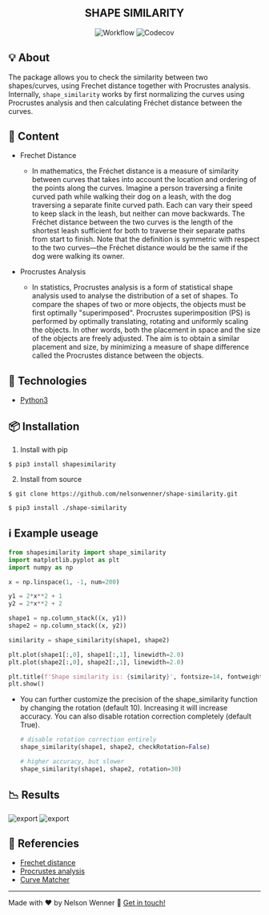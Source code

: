 <h2 align="center">
  SHAPE SIMILARITY
</h2>

<p align="center">
  <img alt="Workflow" src="https://github.com/nelsonwenner/shape-similarity/workflows/shapesimilarity%20ci/badge.svg">
  <img alt="Codecov" src="https://codecov.io/gh/nelsonwenner/shape-similarity/branch/master/graph/badge.svg?token=AZW2BNGG4G">
</p>

## :bulb: About
The package allows you to check the similarity between two shapes/curves, using Frechet distance together with Procrustes analysis.
Internally, `shape_similarity` works by first normalizing the curves using Procrustes analysis and then calculating Fréchet distance between the curves.

## :page_facing_up: Content
* Frechet Distance
  * In mathematics, the Fréchet distance is a measure of similarity between curves that takes into account the location and ordering of the points along the curves. Imagine a person traversing a finite curved path while walking their dog on a leash, with the dog traversing a separate finite curved path. Each can vary their speed to keep slack in the leash, but neither can move backwards. The Fréchet distance between the two curves is the length of the shortest leash sufficient for both to traverse their separate paths from start to finish. Note that the definition is symmetric with respect to the two curves—the Fréchet distance would be the same if the dog were walking its owner.
  
* Procrustes Analysis
  * In statistics, Procrustes analysis is a form of statistical shape analysis used to analyse the distribution of a set of shapes. To compare the shapes of two or more objects, the objects must be first optimally "superimposed". Procrustes superimposition (PS) is performed by optimally translating, rotating and uniformly scaling the objects. In other words, both the placement in space and the size of the objects are freely adjusted. The aim is to obtain a similar placement and size, by minimizing a measure of shape difference called the Procrustes distance between the objects.  

## :rocket: Technologies
* [Python3](https://www.python.org/)

## :package: Installation
1. Install with pip
```shell
$ pip3 install shapesimilarity
```
2. Install from source
```shell
$ git clone https://github.com/nelsonwenner/shape-similarity.git

$ pip3 install ./shape-similarity
```

## :information_source: Example useage
```python
from shapesimilarity import shape_similarity
import matplotlib.pyplot as plt
import numpy as np

x = np.linspace(1, -1, num=200)

y1 = 2*x**2 + 1
y2 = 2*x**2 + 2

shape1 = np.column_stack((x, y1))
shape2 = np.column_stack((x, y2))

similarity = shape_similarity(shape1, shape2)

plt.plot(shape1[:,0], shape1[:,1], linewidth=2.0)
plt.plot(shape2[:,0], shape2[:,1], linewidth=2.0)

plt.title(f'Shape similarity is: {similarity}', fontsize=14, fontweight='bold')
plt.show()
```
* You can further customize the precision of the shape_similarity function by changing the rotation (default 10). Increasing it will increase accuracy. You can also disable rotation correction completely (default True).
  ```python
  # disable rotation correction entirely
  shape_similarity(shape1, shape2, checkRotation=False)

  # higher accuracy, but slower
  shape_similarity(shape1, shape2, rotation=30)
  ```

## :chart_with_downwards_trend: Results
![export](https://user-images.githubusercontent.com/40550247/126214358-6aa995aa-15b1-4c60-9f0e-34bbef91a99b.png)
![export](https://user-images.githubusercontent.com/40550247/126214579-302d9220-98ed-4823-992b-d4439145bc5a.png)
## :pushpin: Referencies
* [Frechet distance](https://en.wikipedia.org/wiki/Fr%C3%A9chet_distance)
* [Procrustes analysis](https://en.wikipedia.org/wiki/Procrustes_analysis)
* [Curve Matcher](https://github.com/chanind/curve-matcher)

---
Made with :hearts: by Nelson Wenner :wave: [Get in touch!](https://www.linkedin.com/in/nelsonwenner/)